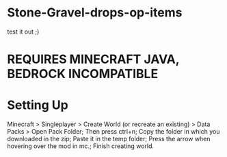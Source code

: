 # Stone-Gravel-drops-op-items
test it out ;)

# REQUIRES MINECRAFT JAVA, BEDROCK INCOMPATIBLE
# Setting Up
Minecraft > Singleplayer > Create World (or recreate an existing) > Data Packs > Open Pack Folder;
 Then press ctrl+n;
 Copy the folder in which you downloaded in the zip;
 Paste it in the temp folder;
 Press the arrow when hovering over the mod in mc.;
 Finish creating world.
